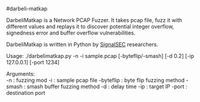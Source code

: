 #darbeli-matkap

DarbeliMatkap is a Network PCAP Fuzzer. It takes pcap file, fuzz it with different values and replays it to discover potential integer overflow, signedness error and buffer overflow vulnerabilities.

DarbeliMatkap is written in Python by [SignalSEC](http://www.signalsec.com/) researchers.

Usage: ./darbelimatkap.py -n -i sample.pcap [-byteflip/-smash] [-d 0.2] [-ip 127.0.0.1] [-port 1234]

Arguments:  
	-n        : fuzzing mod
	-i        : sample pcap file
	-byteflip : byte flip fuzzing method
	-smash    : smash buffer fuzzing method
	-d        : delay time
	-ip       : target IP
	-port     : destination port
